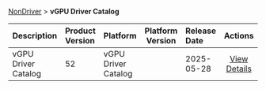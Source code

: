
[NonDriver](/README.md)  >  **vGPU Driver Catalog**



| Description            | Product Version    | Platform                | Platform Version           | Release Date           |             Actions              |
| ---------------------- | :----------------- | :---------------------- | -------------------------- | :--------------------- | :------------------------------: |
| vGPU Driver Catalog | 52 | vGPU Driver Catalog |  | 2025-05-28 | [View Details](/details/fe3a19_vGPU_Driver_Catalog.md) |
